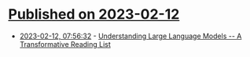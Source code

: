 # [Published on 2023-02-12](index.md)

* [2023-02-12, 07:56:32](https://lobste.rs/s/2uoja6/understanding_large_language_models) - [Understanding Large Language Models -- A Transformative Reading List](https://sebastianraschka.com/blog/2023/llm-reading-list.html)
